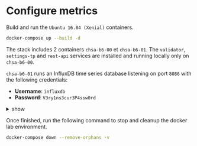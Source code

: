 # Configure metrics

Build and run the `Ubuntu 16.04 (Xenial)` containers.

```bash
docker-compose up --build -d
```

The stack includes 2 containers `chsa-b6-00` et `chsa-b6-01`.
The `validator`, `settings-tp` and `rest-api` services are installed and running locally only on `chsa-b6-00`.

`chsa-b6-01` runs an InfluxDB time series database listening on port `8086` with the following credentials:

* **Username**: `influxdb`
* **Password**: `V3ry1ns3cur3P4ssw0rd`

<details><summary>show</summary>
<p>

## Configure Validator service

1. Open a terminal session on the Validator host.

```bash
docker exec -it chsa-b6-00 bash
```

2. Edit the Validator configuration file service `/etc/sawtooth/validator.toml`.

```toml
...
# The host and port for Open TSDB database used for metrics
opentsdb_url = "http://chsa-b4-01:8086"

# The name of the database used for storing metrics
opentsdb_db = "sawtooth"

opentsdb_username = "influxdb"

opentsdb_password = "V3ry1ns3cur3P4ssw0rd"
...
```

3. Restart the Validator service.

```bash
sudo systemctl restart sawtooth-validator
```

## Configure REST API service

1. Edit the REST API configuration file service `/etc/sawtooth/rest_api.toml`

```toml
...
# The host and port for Open TSDB database used for metrics
opentsdb_url = "http://influxdb:8086"

# The name of the database used for storing metrics
opentsdb_db = "sawtooth"

opentsdb_username = "influxdb"

opentsdb_password = "V3ry1ns3cur3P4ssw0rd"
...
```

3. Restart the REST API service.

```bash
sudo systemctl restart sawtooth-rest-api
```

### References

* sawtooth.hyperledger.org > Docs > Release 1.0.5  > System Administator's Guide > [Running Sawtooth as a Service](https://sawtooth.hyperledger.org/docs/core/releases/1.0.5/sysadmin_guide/systemd.html)
* sawtooth.hyperledger.org > Docs > Release 1.0.5  > System Administator's Guide > Configuring Sawtooth > [Validator Configuration File](https://sawtooth.hyperledger.org/docs/core/releases/1.0.5/sysadmin_guide/configuring_sawtooth/validator_configuration_file.html)
* sawtooth.hyperledger.org > Docs > Release 1.0.5 > Transaction Family Spectifications > Validator Registry Transaction Family > [What TCP ports does Sawtooth use?](https://sawtooth.hyperledger.org/docs/core/releases/1.0.5/transaction_family_specifications/validator_registry_transaction_family.html)


</p>
</details>

Once finished, run the following command to stop and cleanup the docker lab environment.

```bash
docker-compose down --remove-orphans -v
```
